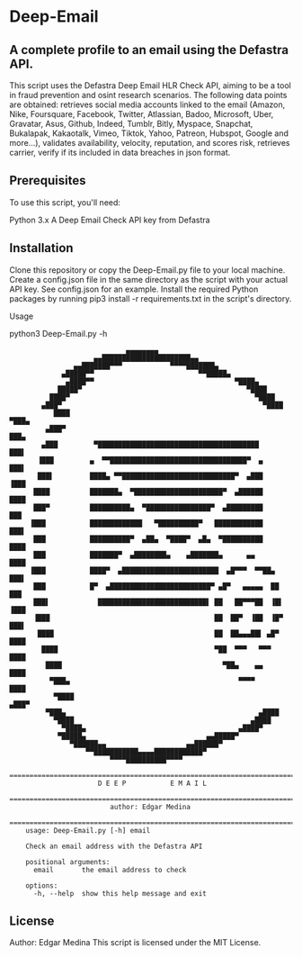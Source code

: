 # Deep-Email
## A complete profile to an email using the Defastra API.

This script uses the Defastra Deep Email HLR Check API, aiming to be a tool in fraud prevention and osint research scenarios. The following data points are obtained: retrieves social media accounts linked to the email (Amazon, Nike, Foursquare, Facebook, Twitter, Atlassian, Badoo, Microsoft, Uber, Gravatar, Asus, Github, Indeed, Tumblr, Bitly, Myspace, Snapchat, Bukalapak, Kakaotalk, Vimeo, Tiktok, Yahoo, Patreon, Hubspot, Google and more...), validates availability, velocity, reputation, and scores risk, retrieves carrier, verify if its included in data breaches in json format.

## Prerequisites

To use this script, you'll need:

Python 3.x
A Deep Email Check API key from Defastra

## Installation

Clone this repository or copy the Deep-Email.py file to your local machine. Create a config.json file in the same directory as the script with your actual API key. See config.json for an example. Install the required Python packages by running pip3 install -r requirements.txt in the script's directory.

Usage

python3 Deep-Email.py -h                  

				                 ▄▄▄▄▄▄▄▄                                    
				         ▄▄██████████████████████▄▄                          
				    ▄▄███████▀▀▀            ▀▀▀▀███████▄                     
				 ▄█████▀▀                          ▀▀█████▄                  
			      ▄████▀▀                                   ▀████▄               
			    █████▀                                         ▀████             
			  ████▀                                              ▀████           
			▄███▀                                                  ▀████         
		       ████                                                      ▀███▄       
		     ▄███▀                                                         ███▄      
		    ▄███         ▀████████████████████████████████████████          ███▌     
		   ▐███         ▄  ▀▀██████████████████████████████████▀  ▄          ███▌    
		   ███▌         ████▄ ▀▀████████████████████████████▀  ▄███          ▐███    
		  ████          ███████▄  ▀██████████████████████▀  ▄██████           ████   
		  ███▀          ██████████▄  ▀████████████████▀  ▄█████████            ███   
		 ▐███           █████████████   ▀██████████▀   ████████████            ███▌  
		  ███           ██████████▀  ▄██▄  ▀████▀  ▄█▄  ▀██████████            ████  
		  ███           ███████▀  ▄████████▄    ▄███████▄      ▄▄              ████  
		 ▐███           ████▀  ▄████████████████████████  ▄█▀▀▀  ▀▀██▄         ███▌  
		  ███           █▀  ▄█████████████████████████▀ ▄█▀   ▄▄▄▄▄  ██        ███   
		  ███▌            ███████████████████████████▌ ██   ██▀▀▀██  ▐█▌      ▐███   
		  ▐███                                         ██  ██▀  ▐██  ▐█▀      ███▌   
		   ████                                        ██  ██▄▄▄██▌ ▄█▀      ████    
		    ████                                       ▀██  ▀▀▀   ▀▀▀       ████     
		     ████                                        ▀██▄    ▄▄        ████      
		      ▀███▄                                          ▀▀▀▀         ████       
		       ▀████                                                    ▄███▀        
			 ▀███▄                                                ▄████          
			   ▀████                                            ▄████            
			     ▀████▄                                      ▄████▀              
				▀█████▄                              ▄▄█████▀                
				   ▀██████▄▄                    ▄▄██████▀                    
				       ▀▀███████████▄▄▄▄████████████▀                        
				             ▀▀▀▀██████████▀▀▀▀                              
		=============================================================================
				          D E E P           E M A I L                        
		=============================================================================
				             author: Edgar Medina                            
		=============================================================================
		usage: Deep-Email.py [-h] email

		Check an email address with the Defastra API

		positional arguments:
		  email       the email address to check

		options:
		  -h, --help  show this help message and exit
      
      
## License
Author: Edgar Medina
This script is licensed under the MIT License.
